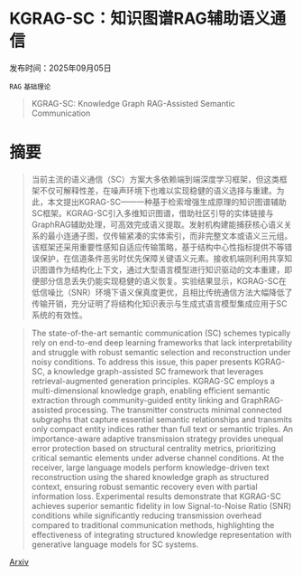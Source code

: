 # KGRAG-SC：知识图谱RAG辅助语义通信

发布时间：2025年09月05日

`RAG` `基础理论`

> KGRAG-SC: Knowledge Graph RAG-Assisted Semantic Communication

# 摘要

> 当前主流的语义通信（SC）方案大多依赖端到端深度学习框架，但这类框架不仅可解释性差，在噪声环境下也难以实现稳健的语义选择与重建。为此，本文提出KGRAG-SC——一种基于检索增强生成原理的知识图谱辅助SC框架。KGRAG-SC引入多维知识图谱，借助社区引导的实体链接与GraphRAG辅助处理，可高效完成语义提取。发射机构建能捕获核心语义关系的最小连通子图，仅传输紧凑的实体索引，而非完整文本或语义三元组。该框架还采用重要性感知自适应传输策略，基于结构中心性指标提供不等错误保护，在信道条件恶劣时优先保障关键语义元素。接收机端则利用共享知识图谱作为结构化上下文，通过大型语言模型进行知识驱动的文本重建，即便部分信息丢失仍能实现稳健的语义恢复。实验结果显示，KGRAG-SC在低信噪比（SNR）环境下语义保真度更优，且相比传统通信方法大幅降低了传输开销，充分证明了将结构化知识表示与生成式语言模型集成应用于SC系统的有效性。

> The state-of-the-art semantic communication (SC) schemes typically rely on end-to-end deep learning frameworks that lack interpretability and struggle with robust semantic selection and reconstruction under noisy conditions. To address this issue, this paper presents KGRAG-SC, a knowledge graph-assisted SC framework that leverages retrieval-augmented generation principles. KGRAG-SC employs a multi-dimensional knowledge graph, enabling efficient semantic extraction through community-guided entity linking and GraphRAG-assisted processing. The transmitter constructs minimal connected subgraphs that capture essential semantic relationships and transmits only compact entity indices rather than full text or semantic triples. An importance-aware adaptive transmission strategy provides unequal error protection based on structural centrality metrics, prioritizing critical semantic elements under adverse channel conditions. At the receiver, large language models perform knowledge-driven text reconstruction using the shared knowledge graph as structured context, ensuring robust semantic recovery even with partial information loss. Experimental results demonstrate that KGRAG-SC achieves superior semantic fidelity in low Signal-to-Noise Ratio (SNR) conditions while significantly reducing transmission overhead compared to traditional communication methods, highlighting the effectiveness of integrating structured knowledge representation with generative language models for SC systems.

[Arxiv](https://arxiv.org/abs/2509.04801)